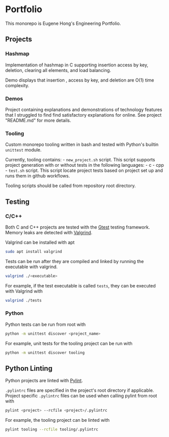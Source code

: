 # Portfolio

This monorepo is Eugene Hong's Engineering Portfolio.

## Projects

### Hashmap
Implementation of hashmap in C supporting insertion access by key, deletion,
clearing all elements, and load balancing.

Demo displays that insertion , access by key, and deletion are O(1) time complexity.


### Demos
Project containing explanations and demonstrations of technology features that I struggled to find find satisfactory explanations for online. See project "README.md" for more details.

### Tooling
Custom monorepo tooling written in bash and tested with Python's builtin `unittest` module.

Currently, tooling contains:
    - `new_project.sh` script. This script supports project generation with or without tests in the following languages:
        - c
        - cpp
    - `test.sh` script. This script locate project tests based on project set up and runs them in github workflows.

Tooling scripts should be called from repository root directory.

## Testing

### C/C++
Both C and C++ projects are tested with the [Gtest](https://github.com/google/googletest) testing framework.
Memory leaks are detected with [Valgrind](https://valgrind.org/).

Valgrind can be installed with apt
```bash
sudo apt install valgrind
```

Tests can be run after they are compiled and linked by running the executable with valgrind.
```bash
valgrind ./<executable>
```

For example, if the test executable is called `tests`, they can be executed with Valgrind with
```bash
valgrind ./tests
```

### Python
Python tests can be run from root with
```bash
python -m unittest discover <project_name>
```

For example, unit tests for the tooling project can be run with
```bash
python -m unittest discover tooling
```

## Python Linting
Python projects are linted with [Pylint](https://pypi.org/project/pylint/).

`.pylintrc` files are specified in the project's root directory if applicable. Project specific `.pylintrc` files can be used when calling pylint from root with
```bash
pylint <project> --rcfile <project>/.pylintrc
```

For example, the tooling project can be linted with
```bash
pylint tooling --rcfile tooling/.pylintrc
```
